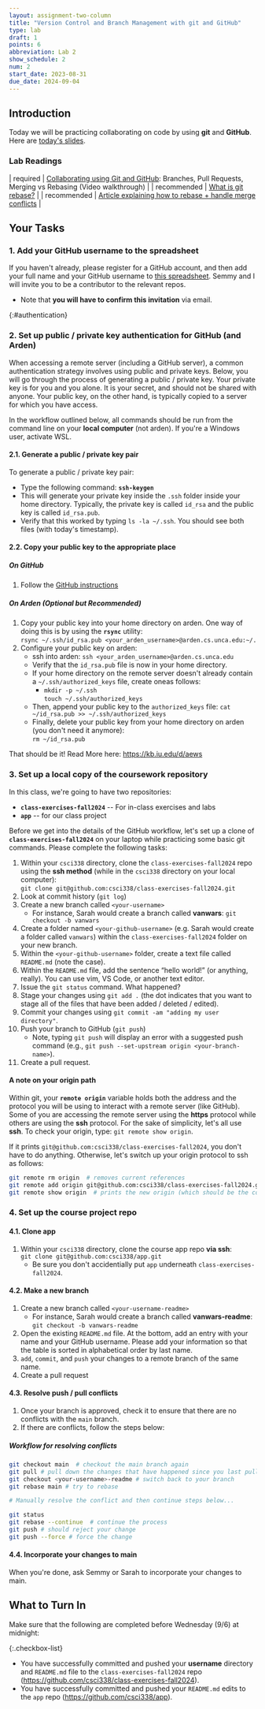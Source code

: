```yaml
---
layout: assignment-two-column
title: "Version Control and Branch Management with git and GitHub"
type: lab
draft: 1
points: 6
abbreviation: Lab 2
show_schedule: 2
num: 2
start_date: 2023-08-31
due_date: 2024-09-04
---
```


## Introduction
Today we will be practicing collaborating on code by using **git** and **GitHub**. Here are <a href="https://docs.google.com/presentation/d/1_2F_vWW3rLR5vpurtKyS4dnb3EfOVk4aDjLNnwd_HYs/edit?usp=sharing" target="_blank">today's slides</a>.

### Lab Readings

| <span class="pj">required</span> | <a href="https://www.youtube.com/watch?v=_wQdY_5Tb5Q" target="_blank">Collaborating using Git and GitHub</a>: Branches, Pull Requests, Merging vs Rebasing (Video walkthrough) |
| <span class="badge">recommended</span> | <a href="https://www.youtube.com/watch?v=_UZEXUrj-Ds" target="_blank">What is git rebase?</a> |
| <span class="badge">recommended</span> | <a href="https://www.atlassian.com/git/tutorials/comparing-workflows" target="_blank">Article explaining how to rebase + handle merge conflicts</a> |

## Your Tasks

### 1. Add your GitHub username to the spreadsheet
If you haven't already, please register for a GitHub account, and then add your full name and your GitHub username to <a href="https://docs.google.com/spreadsheets/d/1UYLm8ZoEivGhikw6pbh2CTGSh3lixfvceGENRD3z-No/edit?usp=sharing" target="_blank">this spreadsheet</a>. Semmy and I will invite you to be a contributor to the relevant repos.
* Note that **you will have to confirm this invitation** via email.

{:#authentication}
### 2. Set up public / private key authentication for GitHub (and Arden)
When accessing a remote server (including a GitHub server), a common authentication strategy involves using public and private keys. Below, you will go through the process of generating a public / private key. Your private key is for you and you alone. It is your secret, and should not be shared with anyone. Your public key, on the other hand, is typically copied to a server for which you have access.

In the workflow outlined below, all commands should be run from the command line on your  **local computer** (not arden). If you're a Windows user, activate WSL.

#### 2.1. Generate a public / private key pair
To generate a public / private key pair:

* Type the following command: **`ssh-keygen`**
* This will generate your private key inside the `.ssh` folder inside your home directory. Typically, the private key is  called `id_rsa` and the public key is called `id_rsa.pub`.
* Verify that this worked by typing `ls -la ~/.ssh`. You should see both files (with today's timestamp).

#### 2.2. Copy your public key to the appropriate place 

##### On GitHub
1. Follow the <a href="https://docs.github.com/en/authentication/connecting-to-github-with-ssh/adding-a-new-ssh-key-to-your-github-account" target="_blank">GitHub instructions</a>

##### On Arden (Optional but Recommended)
1. Copy your public key into your home directory on arden. One way of doing this is by using the **`rsync`** utility:<br>`rsync ~/.ssh/id_rsa.pub <your_arden_username>@arden.cs.unca.edu:~/.`
1. Configure your public key on arden:
    * ssh into arden: `ssh <your_arden_username>@arden.cs.unca.edu`
    * Verify that the `id_rsa.pub` file is now in your home directory.
    * If your home directory on the remote server doesn't already contain a `~/.ssh/authorized_keys` file, create oneas follows:
        * `mkdir -p ~/.ssh`<br>`touch ~/.ssh/authorized_keys`
    * Then, append your public key to the `authorized_keys` file: `cat ~/id_rsa.pub >> ~/.ssh/authorized_keys`
    * Finally, delete your public key from your home directory on arden (you don't need it anymore):<br>`rm ~/id_rsa.pub`

That should be it! Read More here: <a href="https://kb.iu.edu/d/aews" target="_blank">https://kb.iu.edu/d/aews</a>

### 3. Set up a local copy of the coursework repository
In this class, we're going to have two repositories:
* **`class-exercises-fall2024`** -- For in-class exercises and labs
* **`app`** -- for our class project

Before we get into the details of the GitHub workflow, let's set up a clone of **`class-exercises-fall2024`** on your laptop while practicing some basic git commands. Please complete the following tasks:

1. Within your `csci338` directory, clone the `class-exercises-fall2024` repo using the **ssh method** (while in the `csci338` directory on your local computer): <br>`git clone git@github.com:csci338/class-exercises-fall2024.git`
1. Look at commit history (`git log`)
1. Create a new branch called `<your-username>`
    * For instance, Sarah would create a branch called **vanwars**: `git checkout -b vanwars`
1. Create a folder named `<your-github-username>` (e.g. Sarah would create a folder called `vanwars`) within the `class-exercises-fall2024` folder on your new branch.
1. Within the `<your-github-username>` folder, create a text file called `README.md` (note the case). 
1. Within the `README.md` file, add the sentence “hello world!” (or anything, really). You can use vim, VS Code, or another text editor.
1. Issue the `git status` command. What happened?
1. Stage your changes using `git add .` (the dot indicates that you want to stage all of the files that have been added / deleted / edited).
1. Commit your changes using `git commit -am "adding my user directory"`.
1. Push your branch to GitHub (`git push`)
    * Note, typing `git push` will display an error with a suggested push command (e.g., `git push --set-upstream origin <your-branch-name>`).
1. Create a pull request.

#### A note on your origin path
Within git, your **`remote origin`** variable holds both the address and the protocol you will be using to interact with a remote server (like GitHub). Some of you are accessing the remote server using the **https** protocol while others are using the **ssh** protocol. For the sake of simplicity, let's all use **ssh**. To check your origin, type: `git remote show origin`.

If it prints `git@github.com:csci338/class-exercises-fall2024`, you don't have to do anything. Otherwise, let's switch up your origin protocol to ssh as follows:

```bash
git remote rm origin  # removes current references
git remote add origin git@github.com:csci338/class-exercises-fall2024.git  # adds new reference
git remote show origin  # prints the new origin (which should be the correct one).
```

### 4. Set up the course project repo

#### 4.1. Clone app
1. Within your `csci338` directory, clone the course app repo **via ssh**:<br>`git clone git@github.com:csci338/app.git`
    * Be sure you don't accidentially put `app` underneath `class-exercises-fall2024`.

#### 4.2. Make a new branch
1. Create a new branch called `<your-username-readme>` 
    * For instance, Sarah would create a branch called **vanwars-readme**: `git checkout -b vanwars-readme`
1. Open the existing `README.md` file. At the bottom, add an entry with your name and your GitHub username. Please add your information so that the table is sorted in alphabetical order by last name. 
2. `add`, `commit`, and `push` your changes to a remote branch of the same name.
3. Create a pull request

#### 4.3. Resolve push / pull conflicts
1. Once your branch is approved, check it to ensure that there are no conflicts with the `main` branch.
1. If there are conflicts, follow the steps below:

##### Workflow for resolving conflicts
```bash
git checkout main  # checkout the main branch again
git pull # pull down the changes that have happened since you last pulled / cloned
git checkout <your-username>-readme # switch back to your branch
git rebase main # try to rebase

# Manually resolve the conflict and then continue steps below...

git status
git rebase --continue  # continue the process
git push # should reject your change
git push --force # force the change
```

#### 4.4. Incorporate your changes to main
When you're done, ask Semmy or Sarah to incorporate your changes to main.

## What to Turn In
Make sure that the following are completed before Wednesday (9/6) at midnight:

{:.checkbox-list}
* You have successfully committed and pushed your **username** directory and `README.md` file to the `class-exercises-fall2024` repo (<a href="https://github.com/csci338/class-exercises-fall2024" target="_blank">https://github.com/csci338/class-exercises-fall2024</a>).
* You have successfully committed and pushed your `README.md` edits to the `app` repo (<a href="https://github.com/csci338/app" target="_blank">https://github.com/csci338/app</a>).